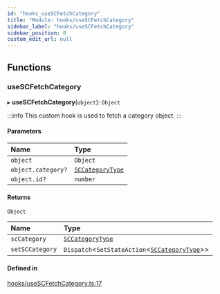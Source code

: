 ```yaml
---
id: "hooks_useSCFetchCategory"
title: "Module: hooks/useSCFetchCategory"
sidebar_label: "hooks/useSCFetchCategory"
sidebar_position: 0
custom_edit_url: null
---
```


## Functions

### useSCFetchCategory

▸ **useSCFetchCategory**(`object`): `Object`

:::info
This custom hook is used to fetch a category object.
:::

#### Parameters

| Name | Type |
| :------ | :------ |
| `object` | `Object` |
| `object.category?` | [`SCCategoryType`](../interfaces/types_category.SCCategoryType) |
| `object.id?` | `number` |

#### Returns

`Object`

| Name | Type |
| :------ | :------ |
| `scCategory` | [`SCCategoryType`](../interfaces/types_category.SCCategoryType) |
| `setSCCategory` | `Dispatch`<`SetStateAction`<[`SCCategoryType`](../interfaces/types_category.SCCategoryType)\>\> |

#### Defined in

[hooks/useSCFetchCategory.ts:17](https://github.com/selfcommunity/community-ui/blob/009afd8/packages/sc-core/src/hooks/useSCFetchCategory.ts#L17)
